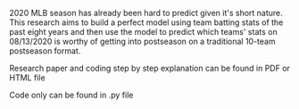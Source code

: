 2020 MLB season has already been hard to predict given it's short nature. This research aims to build a perfect model using team batting stats of the past eight years and then use the model to predict which teams' stats on 08/13/2020 is worthy of getting into postseason on a traditional 10-team postseason format.

Research paper and coding step by step explanation can be found in PDF or HTML file

Code only can be found in .py file
